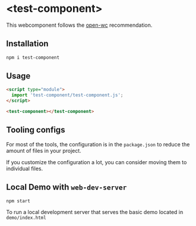 # \<test-component>

This webcomponent follows the [open-wc](https://github.com/open-wc/open-wc) recommendation.

## Installation

```bash
npm i test-component
```

## Usage

```html
<script type="module">
  import 'test-component/test-component.js';
</script>

<test-component></test-component>
```



## Tooling configs

For most of the tools, the configuration is in the `package.json` to reduce the amount of files in your project.

If you customize the configuration a lot, you can consider moving them to individual files.

## Local Demo with `web-dev-server`

```bash
npm start
```

To run a local development server that serves the basic demo located in `demo/index.html`
